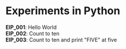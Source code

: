 # Experiments in Python

**EIP_001**: Hello World  
**EIP_002**: Count to ten  
**EIP_003**: Count to ten and print "FIVE" at five  
